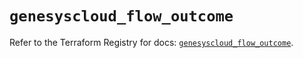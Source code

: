 # `genesyscloud_flow_outcome`

Refer to the Terraform Registry for docs: [`genesyscloud_flow_outcome`](https://registry.terraform.io/providers/mypurecloud/genesyscloud/1.70.0/docs/resources/flow_outcome).
